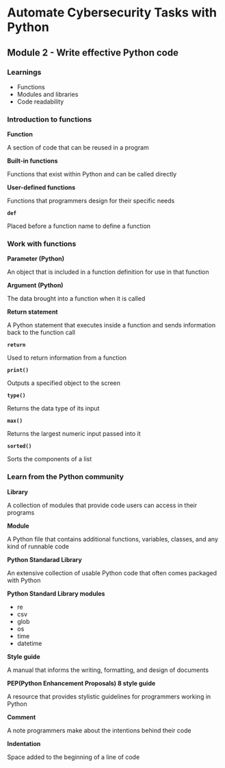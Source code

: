 # Automate Cybersecurity Tasks with Python

## Module 2 - Write effective Python code

### Learnings

- Functions
- Modules and libraries
- Code readability


### Introduction to functions

**Function**

A section of code that can be reused in a program 

**Built-in functions**

Functions that exist within Python and can be called directly

**User-defined functions**

Functions that programmers design for their specific needs

**`def`**

Placed before a function name to define a function


### Work with functions

**Parameter (Python)**

An object that is included in a function definition for use in that function

**Argument (Python)**

The data brought into a function when it is called

**Return statement**

A Python statement that executes inside a function and sends information back to the function call

**`return`**

Used to return information from a function

**`print()`**

Outputs a specified object to the screen

**`type()`**

Returns the data type of its input

**`max()`**

Returns the largest numeric input passed into it

**`sorted()`**

Sorts the components of a list


### Learn from the Python community

**Library**

A collection of modules that provide code users can access in their programs

**Module**

A Python file that contains additional functions, variables, classes, and any kind of runnable code

**Python Standarad Library**

An extensive collection of usable Python code that often comes packaged with Python

**Python Standard Library modules**

- re
- csv
- glob
- os
- time
- datetime

**Style guide**

A manual that informs the writing, formatting, and design of documents

**PEP(Python Enhancement Proposals) 8 style guide**

A resource that provides stylistic guidelines for programmers working in Python

**Comment**

A note programmers make about the intentions behind their code

**Indentation**

Space added to the beginning of a line of code



